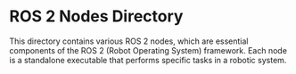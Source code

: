 # ROS 2 Nodes Directory

This directory contains various ROS 2 nodes, which are essential components of the ROS 2 (Robot Operating System) framework. Each node is a standalone executable that performs specific tasks in a robotic system.
